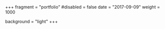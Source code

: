 +++
fragment = "portfolio"
#disabled = false
date = "2017-09-09"
weight = 1000

background = "light"
+++
